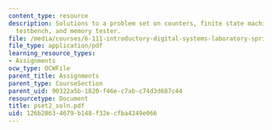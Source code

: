 ```yaml
---
content_type: resource
description: Solutions to a problem set on counters, finite state machines, Verilog
  testbench, and memory tester.
file: /media/courses/6-111-introductory-digital-systems-laboratory-spring-2006/126b28634679b148f32ecfba4249e066_pset2_soln.pdf
file_type: application/pdf
learning_resource_types:
- Assignments
ocw_type: OCWFile
parent_title: Assignments
parent_type: CourseSection
parent_uid: 90322a5b-1820-f46e-c7ab-c74d3d687c44
resourcetype: Document
title: pset2_soln.pdf
uid: 126b2863-4679-b148-f32e-cfba4249e066
---
```

